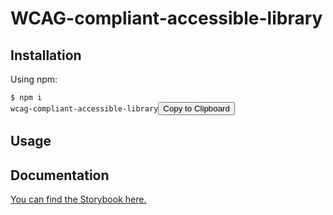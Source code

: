 <h1>WCAG-compliant-accessible-library</h1>

<h2>Installation</h2>

Using npm:

<code>$ npm i wcag-compliant-accessible-library</code><button onclick="copyToClipboard('npm i wcag-compliant-accessible-library')">Copy to Clipboard</button>

<script>
function copyToClipboard(text) {
    const textarea = document.createElement('textarea');
    textarea.value = text;
    document.body.appendChild(textarea);
    textarea.select();
    document.execCommand('copy');
    document.body.removeChild(textarea);
    alert('Text copied to clipboard: ' + text);
}
</script>

<h2>Usage</h2>

<h2>Documentation</h2>

<a href="https://65bb731e4f345bcada479e35-sofvqptifk.chromatic.com/">You can find the Storybook here.</a>
